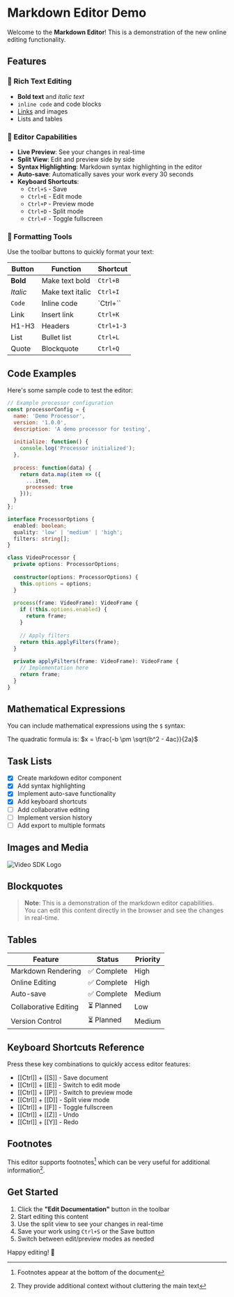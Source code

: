 # Markdown Editor Demo

Welcome to the **Markdown Editor**! This is a demonstration of the new online editing functionality.

## Features

### 🎨 Rich Text Editing
- **Bold text** and *italic text*
- `inline code` and code blocks
- [Links](https://example.com) and images
- Lists and tables

### 📝 Editor Capabilities
- **Live Preview**: See your changes in real-time
- **Split View**: Edit and preview side by side
- **Syntax Highlighting**: Markdown syntax highlighting in the editor
- **Auto-save**: Automatically saves your work every 30 seconds
- **Keyboard Shortcuts**: 
  - `Ctrl+S` - Save
  - `Ctrl+E` - Edit mode
  - `Ctrl+P` - Preview mode
  - `Ctrl+D` - Split mode
  - `Ctrl+F` - Toggle fullscreen

### 🔧 Formatting Tools
Use the toolbar buttons to quickly format your text:

| Button | Function | Shortcut |
|--------|----------|----------|
| **Bold** | Make text bold | `Ctrl+B` |
| *Italic* | Make text italic | `Ctrl+I` |
| `Code` | Inline code | `Ctrl+`` |
| Link | Insert link | `Ctrl+K` |
| H1-H3 | Headers | `Ctrl+1-3` |
| List | Bullet list | `Ctrl+L` |
| Quote | Blockquote | `Ctrl+Q` |

## Code Examples

Here's some sample code to test the editor:

```javascript
// Example processor configuration
const processorConfig = {
  name: 'Demo Processor',
  version: '1.0.0',
  description: 'A demo processor for testing',
  
  initialize: function() {
    console.log('Processor initialized');
  },
  
  process: function(data) {
    return data.map(item => ({
      ...item,
      processed: true
    }));
  }
};
```

```typescript
interface ProcessorOptions {
  enabled: boolean;
  quality: 'low' | 'medium' | 'high';
  filters: string[];
}

class VideoProcessor {
  private options: ProcessorOptions;
  
  constructor(options: ProcessorOptions) {
    this.options = options;
  }
  
  process(frame: VideoFrame): VideoFrame {
    if (!this.options.enabled) {
      return frame;
    }
    
    // Apply filters
    return this.applyFilters(frame);
  }
  
  private applyFilters(frame: VideoFrame): VideoFrame {
    // Implementation here
    return frame;
  }
}
```

## Mathematical Expressions

You can include mathematical expressions using the `$` syntax:

The quadratic formula is: $x = \frac{-b \pm \sqrt{b^2 - 4ac}}{2a}$

## Task Lists

- [x] Create markdown editor component
- [x] Add syntax highlighting
- [x] Implement auto-save functionality
- [x] Add keyboard shortcuts
- [ ] Add collaborative editing
- [ ] Implement version history
- [ ] Add export to multiple formats

## Images and Media

![Video SDK Logo](../../../images/videosdk.gif)

## Blockquotes

> **Note**: This is a demonstration of the markdown editor capabilities. You can edit this content directly in the browser and see the changes in real-time.

## Tables

| Feature | Status | Priority |
|---------|--------|----------|
| Markdown Rendering | ✅ Complete | High |
| Online Editing | ✅ Complete | High |
| Auto-save | ✅ Complete | Medium |
| Collaborative Editing | ⏳ Planned | Low |
| Version Control | ⏳ Planned | Medium |

## Keyboard Shortcuts Reference

Press these key combinations to quickly access editor features:

- [[Ctrl]] + [[S]] - Save document
- [[Ctrl]] + [[E]] - Switch to edit mode
- [[Ctrl]] + [[P]] - Switch to preview mode
- [[Ctrl]] + [[D]] - Split view mode
- [[Ctrl]] + [[F]] - Toggle fullscreen
- [[Ctrl]] + [[Z]] - Undo
- [[Ctrl]] + [[Y]] - Redo

## Footnotes

This editor supports footnotes[^1] which can be very useful for additional information[^2].

[^1]: Footnotes appear at the bottom of the document
[^2]: They provide additional context without cluttering the main text

## Get Started

1. Click the **"Edit Documentation"** button in the toolbar
2. Start editing this content
3. Use the split view to see your changes in real-time
4. Save your work using `Ctrl+S` or the Save button
5. Switch between edit/preview modes as needed

Happy editing! 🎉 